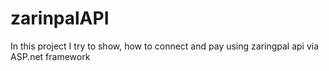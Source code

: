# zarinpalAPI
In this project I try to show, how to connect and pay using zaringpal api via ASP.net framework

